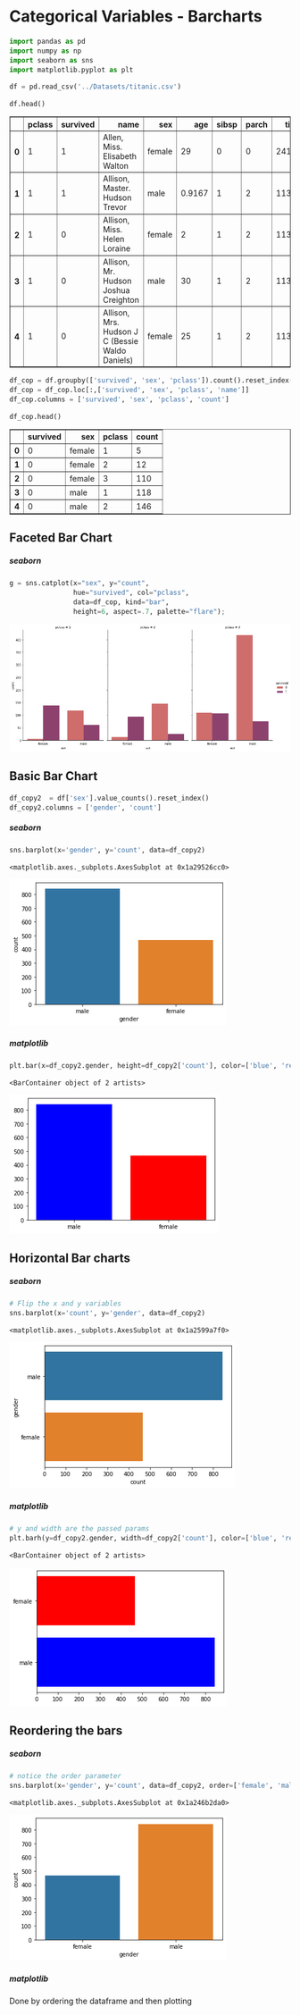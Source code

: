 # Categorical Variables - Barcharts


```python
import pandas as pd
import numpy as np
import seaborn as sns
import matplotlib.pyplot as plt
```


```python
df = pd.read_csv('../Datasets/titanic.csv')
```


```python
df.head()
```




<div>
<style scoped>
    .dataframe tbody tr th:only-of-type {
        vertical-align: middle;
    }

    .dataframe tbody tr th {
        vertical-align: top;
    }

    .dataframe thead th {
        text-align: right;
    }
</style>
<table border="1" class="dataframe">
  <thead>
    <tr style="text-align: right;">
      <th></th>
      <th>pclass</th>
      <th>survived</th>
      <th>name</th>
      <th>sex</th>
      <th>age</th>
      <th>sibsp</th>
      <th>parch</th>
      <th>ticket</th>
      <th>fare</th>
      <th>cabin</th>
      <th>embarked</th>
      <th>boat</th>
      <th>body</th>
      <th>home.dest</th>
    </tr>
  </thead>
  <tbody>
    <tr>
      <th>0</th>
      <td>1</td>
      <td>1</td>
      <td>Allen, Miss. Elisabeth Walton</td>
      <td>female</td>
      <td>29</td>
      <td>0</td>
      <td>0</td>
      <td>24160</td>
      <td>211.3375</td>
      <td>B5</td>
      <td>S</td>
      <td>2</td>
      <td>?</td>
      <td>St Louis, MO</td>
    </tr>
    <tr>
      <th>1</th>
      <td>1</td>
      <td>1</td>
      <td>Allison, Master. Hudson Trevor</td>
      <td>male</td>
      <td>0.9167</td>
      <td>1</td>
      <td>2</td>
      <td>113781</td>
      <td>151.55</td>
      <td>C22 C26</td>
      <td>S</td>
      <td>11</td>
      <td>?</td>
      <td>Montreal, PQ / Chesterville, ON</td>
    </tr>
    <tr>
      <th>2</th>
      <td>1</td>
      <td>0</td>
      <td>Allison, Miss. Helen Loraine</td>
      <td>female</td>
      <td>2</td>
      <td>1</td>
      <td>2</td>
      <td>113781</td>
      <td>151.55</td>
      <td>C22 C26</td>
      <td>S</td>
      <td>?</td>
      <td>?</td>
      <td>Montreal, PQ / Chesterville, ON</td>
    </tr>
    <tr>
      <th>3</th>
      <td>1</td>
      <td>0</td>
      <td>Allison, Mr. Hudson Joshua Creighton</td>
      <td>male</td>
      <td>30</td>
      <td>1</td>
      <td>2</td>
      <td>113781</td>
      <td>151.55</td>
      <td>C22 C26</td>
      <td>S</td>
      <td>?</td>
      <td>135</td>
      <td>Montreal, PQ / Chesterville, ON</td>
    </tr>
    <tr>
      <th>4</th>
      <td>1</td>
      <td>0</td>
      <td>Allison, Mrs. Hudson J C (Bessie Waldo Daniels)</td>
      <td>female</td>
      <td>25</td>
      <td>1</td>
      <td>2</td>
      <td>113781</td>
      <td>151.55</td>
      <td>C22 C26</td>
      <td>S</td>
      <td>?</td>
      <td>?</td>
      <td>Montreal, PQ / Chesterville, ON</td>
    </tr>
  </tbody>
</table>
</div>




```python
df_cop = df.groupby(['survived', 'sex', 'pclass']).count().reset_index()
df_cop = df_cop.loc[:,['survived', 'sex', 'pclass', 'name']]
df_cop.columns = ['survived', 'sex', 'pclass', 'count']
```


```python
df_cop.head()
```




<div>
<style scoped>
    .dataframe tbody tr th:only-of-type {
        vertical-align: middle;
    }

    .dataframe tbody tr th {
        vertical-align: top;
    }

    .dataframe thead th {
        text-align: right;
    }
</style>
<table border="1" class="dataframe">
  <thead>
    <tr style="text-align: right;">
      <th></th>
      <th>survived</th>
      <th>sex</th>
      <th>pclass</th>
      <th>count</th>
    </tr>
  </thead>
  <tbody>
    <tr>
      <th>0</th>
      <td>0</td>
      <td>female</td>
      <td>1</td>
      <td>5</td>
    </tr>
    <tr>
      <th>1</th>
      <td>0</td>
      <td>female</td>
      <td>2</td>
      <td>12</td>
    </tr>
    <tr>
      <th>2</th>
      <td>0</td>
      <td>female</td>
      <td>3</td>
      <td>110</td>
    </tr>
    <tr>
      <th>3</th>
      <td>0</td>
      <td>male</td>
      <td>1</td>
      <td>118</td>
    </tr>
    <tr>
      <th>4</th>
      <td>0</td>
      <td>male</td>
      <td>2</td>
      <td>146</td>
    </tr>
  </tbody>
</table>
</div>



## Faceted Bar Chart
##### seaborn


```python
g = sns.catplot(x="sex", y="count",
                hue="survived", col="pclass",
                data=df_cop, kind="bar",
                height=6, aspect=.7, palette="flare");
```


![png](output_7_0.png)


## Basic Bar Chart


```python
df_copy2  = df['sex'].value_counts().reset_index()
df_copy2.columns = ['gender', 'count']
```

##### seaborn


```python
sns.barplot(x='gender', y='count', data=df_copy2)
```




    <matplotlib.axes._subplots.AxesSubplot at 0x1a29526cc0>




![png](output_11_1.png)


##### matplotlib


```python
plt.bar(x=df_copy2.gender, height=df_copy2['count'], color=['blue', 'red'])
```




    <BarContainer object of 2 artists>




![png](output_13_1.png)


## Horizontal Bar charts
##### seaborn


```python
# Flip the x and y variables
sns.barplot(x='count', y='gender', data=df_copy2)
```




    <matplotlib.axes._subplots.AxesSubplot at 0x1a2599a7f0>




![png](output_15_1.png)


##### matplotlib


```python
# y and width are the passed params
plt.barh(y=df_copy2.gender, width=df_copy2['count'], color=['blue', 'red'])
```




    <BarContainer object of 2 artists>




![png](output_17_1.png)


## Reordering the bars

##### seaborn


```python
# notice the order parameter
sns.barplot(x='gender', y='count', data=df_copy2, order=['female', 'male'])
```




    <matplotlib.axes._subplots.AxesSubplot at 0x1a246b2da0>




![png](output_20_1.png)


##### matplotlib

Done by ordering the dataframe and then plotting
